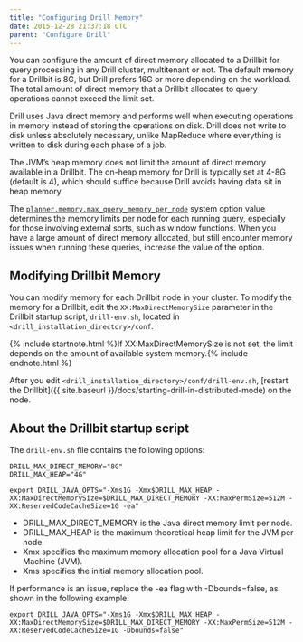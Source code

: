 ```yaml
---
title: "Configuring Drill Memory"
date: 2015-12-28 21:37:18 UTC
parent: "Configure Drill"
---
```


You can configure the amount of direct memory allocated to a Drillbit for query processing in any Drill cluster, multitenant or not. The default memory for a Drillbit is 8G, but Drill prefers 16G or more depending on the workload. The total amount of direct memory that a Drillbit allocates to query operations cannot exceed the limit set.

Drill uses Java direct memory and performs well when executing
operations in memory instead of storing the operations on disk. Drill does not
write to disk unless absolutely necessary, unlike MapReduce where everything
is written to disk during each phase of a job.

The JVM’s heap memory does not limit the amount of direct memory available in
a Drillbit. The on-heap memory for Drill is typically set at 4-8G (default is 4), which should
suffice because Drill avoids having data sit in heap memory.

The [`planner.memory.max_query_memory_per_node`]({{site.baseurl}}/docs/configuration-options-introduction/#system-options) system option value determines the memory limits per node for each running query, especially for those involving external sorts, such as window functions. When you have a large amount of direct memory allocated, but still encounter memory issues when running these queries, increase the value of the option.

## Modifying Drillbit Memory

You can modify memory for each Drillbit node in your cluster. To modify the
memory for a Drillbit, edit the `XX:MaxDirectMemorySize` parameter in the
Drillbit startup script, `drill-env.sh`, located in `<drill_installation_directory>/conf`.

{% include startnote.html %}If XX:MaxDirectMemorySize is not set, the limit depends on the amount of available system memory.{% include endnote.html %}

After you edit `<drill_installation_directory>/conf/drill-env.sh`, [restart the Drillbit]({{ site.baseurl }}/docs/starting-drill-in-distributed-mode) on the node.

## About the Drillbit startup script

The `drill-env.sh` file contains the following options:

    DRILL_MAX_DIRECT_MEMORY="8G"
    DRILL_MAX_HEAP="4G"

    export DRILL_JAVA_OPTS="-Xms1G -Xmx$DRILL_MAX_HEAP -XX:MaxDirectMemorySize=$DRILL_MAX_DIRECT_MEMORY -XX:MaxPermSize=512M -XX:ReservedCodeCacheSize=1G -ea"

* DRILL_MAX_DIRECT_MEMORY is the Java direct memory limit per node. 
* DRILL_MAX_HEAP is the maximum theoretical heap limit for the JVM per node. 
* Xmx specifies the maximum memory allocation pool for a Java Virtual Machine (JVM). 
* Xms specifies the initial memory allocation pool.

If performance is an issue, replace the -ea flag with -Dbounds=false, as shown in the following example:

    export DRILL_JAVA_OPTS="-Xms1G -Xmx$DRILL_MAX_HEAP -XX:MaxDirectMemorySize=$DRILL_MAX_DIRECT_MEMORY -XX:MaxPermSize=512M -XX:ReservedCodeCacheSize=1G -Dbounds=false"
